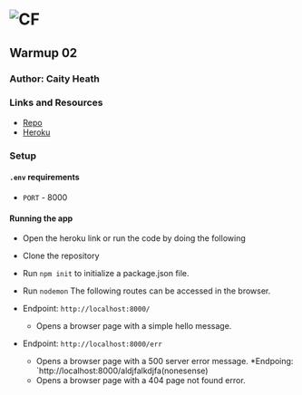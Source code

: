![CF](http://i.imgur.com/7v5ASc8.png)
=================================================

## Warmup 02

### Author: Caity Heath 

### Links and Resources
* [Repo](https://github.com/CaityHeath/warmup-02)
* [Heroku](https://caity-warmup-02.herokuapp.com/)

### Setup
#### `.env` requirements
* `PORT` - 8000

#### Running the app
* Open the heroku link or run the code by doing the following

* Clone the repository 
* Run `npm init` to initialize a package.json file. 
* Run `nodemon` The following routes can be accessed in the browser. 
* Endpoint: `http://localhost:8000/`
  * Opens a browser page with a simple hello message. 
* Endpoint: `http://localhost:8000/err`
  * Opens a browser page with a 500 server error message.
*Endpoing: `http://localhost:8000/aldjfalkdjfa(nonesense)
  * Opens a browser page with a 404 page not found error.


